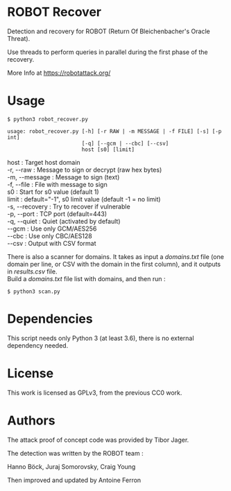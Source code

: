 
# ROBOT Recover

Detection and recovery for ROBOT (Return Of
Bleichenbacher's Oracle Threat).

Use threads to perform queries in parallel during the first phase of the recovery.

More Info at https://robotattack.org/

Usage
=====

```
$ python3 robot_recover.py

usage: robot_recover.py [-h] [-r RAW | -m MESSAGE | -f FILE] [-s] [-p int]
                        [-q] [--gcm | --cbc] [--csv]
                        host [s0] [limit]
```

host  : Target host domain  
-r, --raw  : Message to sign or decrypt (raw hex bytes)  
-m, --message  : Message to sign (text)  
-f, --file  : File with message to sign  
s0  : Start for s0 value (default 1)  
limit  : default="-1", s0 limit value (default -1 = no limit)  
-s, --recovery  : Try to recover if vulnerable  
-p, --port  : TCP port (default=443)  
-q, --quiet  : Quiet (activated by default)  
--gcm  : Use only GCM/AES256  
--cbc  : Use only CBC/AES128  
--csv  : Output with CSV format  

There is also a scanner for domains. It takes as input a *domains.txt* file 
(one domain per line, or CSV with the domain in the first column), and it outputs 
in *results.csv* file.  
Build a *domains.txt* file list with domains, and then run :
```
$ python3 scan.py
```

Dependencies
============

This script needs only Python 3 (at least 3.6), there is no external dependency needed.

License
=======

This work is licensed as GPLv3, from the previous CC0 work.

Authors
=======

The attack proof of concept code was provided by Tibor Jager.

The detection was written by the ROBOT team :

Hanno Böck, Juraj Somorovsky, Craig Young

Then improved and updated by Antoine Ferron
